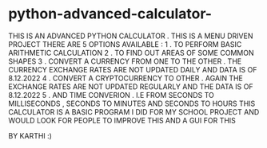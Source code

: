 # python-advanced-calculator-
THIS IS AN ADVANCED PYTHON CALCULATOR . THIS IS A MENU DRIVEN PROJECT 
THERE ARE 5 OPTIONS AVAILABLE :
1 . TO PERFORM BASIC ARITHMETIC CALCULATION 
2 . TO FIND OUT AREAS OF SOME COMMON SHAPES 
3 . CONVERT A CURRENCY FROM ONE TO THE OTHER . THE CURRENCY EXCHANGE RATES ARE NOT UPDATED DAILY AND DATA IS OF 8.12.2022
4 . CONVERT A CRYPTOCURRENCY TO OTHER . AGAIN THE EXCHANGE RATES ARE NOT UPDATED REGULARLY AND THE DATA IS OF 8.12.2022
5 . AND TIME CONVERION . I.E FROM SECONDS TO MILLISECONDS , SECONDS TO MINUTES AND SECONDS TO HOURS
THIS CALCULATOR IS A BASIC PROGRAM I DID FOR MY SCHOOL PROJECT AND WOULD LOOK FOR PEOPLE TO IMPROVE THIS AND A GUI FOR THIS 

BY KARTHI :)

